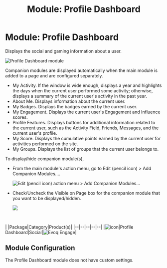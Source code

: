 ﻿---
uid: module-profile-dashboard
locale: en
title: "Module: Profile Dashboard"
dnneditions: 
dnnversion: 09.02.00
related-topics: module-activities,module-activity-stream,module-answers,module-blogs,module-challenges,module-discussions,module-group-directory,module-group-spaces,module-ideas,module-journal,module-latest-challenges,module-leaderboard,module-member-directory,module-message-center,module-my-status,module-social-groups,module-related-content,module-social-events,module-social-sharing,module-user-badges,module-wiki
---

# Module: Profile Dashboard

Displays the social and gaming information about a user.

  

![Profile Dashboard module](/images/scr-module-ProfileDashboard.png)

  

Companion modules are displayed automatically when the main module is added to a page and are configured separately.

*   My Activity. If the window is wide enough, displays a year and highlights the days when the current user performed some activity; otherwise, displays a summary of the current user's activity in the past year.
*   About Me. Displays information about the current user.
*   My Badges. Displays the badges earned by the current user.
*   My Engagement. Displays the current user's Engagement and Influence scores.
*   Profile Features. Displays buttons for additional information related to the current user, such as the Activity Field, Friends, Messages, and the current user's profile.
*   My Score. Displays the cumulative points earned by the current user for activities performed on the site.
*   My Groups. Displays the list of groups that the current user belongs to.

To display/hide companion module(s),

*   From the main module's action menu, go to Edit (pencil icon) \> Add Companion Modules....  
    
    ![Edit (pencil icon) action menu > Add Companion Modules...](/images/scr-actionmenu-edit-addcompanionmodules.png)
    
      
    
*   Check/Uncheck the Visible on Page box for the companion module that you want to be displayed/hidden.  
    
    ![](/images/scr-companions-VisibleOnPage.png)
    
      
    

 

|  |Package|Category|Product(s)|
|--|--|--|--|--|
|![icon](/images/ico-module-profiledashboard.png)|Profile Dashboard|Social|![Evoq Engage](/images/ico-evoq-engage.png)|

## Module Configuration

The Profile Dashboard module does not have custom settings.
